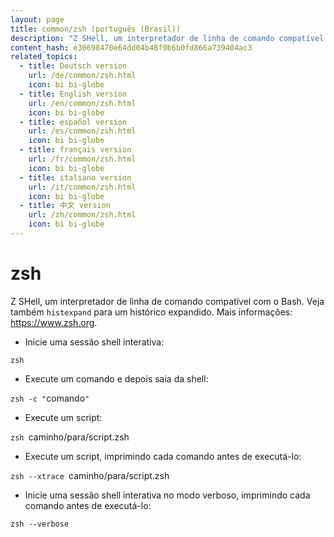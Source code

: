 ```yaml
---
layout: page
title: common/zsh (português (Brasil))
description: "Z SHell, um interpretador de linha de comando compatível com o Bash."
content_hash: e30698470e64dd04b48f9b6b0fd866a739404ac3
related_topics:
  - title: Deutsch version
    url: /de/common/zsh.html
    icon: bi bi-globe
  - title: English version
    url: /en/common/zsh.html
    icon: bi bi-globe
  - title: español version
    url: /es/common/zsh.html
    icon: bi bi-globe
  - title: français version
    url: /fr/common/zsh.html
    icon: bi bi-globe
  - title: italiano version
    url: /it/common/zsh.html
    icon: bi bi-globe
  - title: 中文 version
    url: /zh/common/zsh.html
    icon: bi bi-globe
---
```

# zsh

Z SHell, um interpretador de linha de comando compatível com o Bash.
Veja também `histexpand` para um histórico expandido.
Mais informações: <https://www.zsh.org>.

- Inicie uma sessão shell interativa:

`zsh`

- Execute um comando e depois saia da shell:

`zsh -c "`<span class="tldr-var badge badge-pill bg-dark-lm bg-white-dm text-white-lm text-dark-dm font-weight-bold">comando</span>`"`

- Execute um script:

`zsh `<span class="tldr-var badge badge-pill bg-dark-lm bg-white-dm text-white-lm text-dark-dm font-weight-bold">caminho/para/script.zsh</span>

- Execute um script, imprimindo cada comando antes de executá-lo:

`zsh --xtrace `<span class="tldr-var badge badge-pill bg-dark-lm bg-white-dm text-white-lm text-dark-dm font-weight-bold">caminho/para/script.zsh</span>

- Inicie uma sessão shell interativa no modo verboso, imprimindo cada comando antes de executá-lo:

`zsh --verbose`
